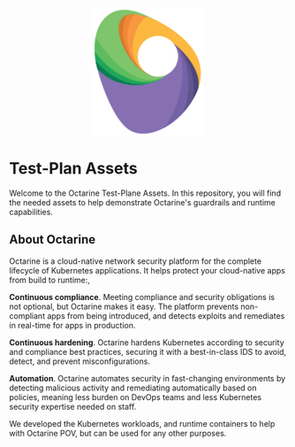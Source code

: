 <p align="center">
  <a href="https://octarinesec.com">
    <img src="./img/logo_only.png?raw=true" width="200"/>
  </a>
</p>

# Test-Plan Assets

Welcome to the Octarine Test-Plane Assets. In this repository, you will find the needed assets to help demonstrate Octarine's guardrails and runtime capabilities.
## About Octarine 
Octarine is a cloud-native network security platform for the complete lifecycle of Kubernetes applications. It helps protect your cloud-native apps from build to runtime:,

**Continuous compliance**. Meeting compliance and security obligations is not optional, but Octarine makes it easy. The platform prevents non-compliant apps from being introduced, and detects exploits and remediates in real-time for apps in production.

**Continuous hardening**. Octarine hardens Kubernetes according to security and compliance best practices, securing it with a best-in-class IDS to avoid, detect, and prevent misconfigurations.

**Automation**. Octarine automates security in fast-changing environments by detecting malicious activity and remediating automatically based on policies, meaning less burden on DevOps teams and less Kubernetes security expertise needed on staff. 


We developed the Kubernetes workloads, and runtime containers to help with Octarine POV, but can be used for any other purposes.